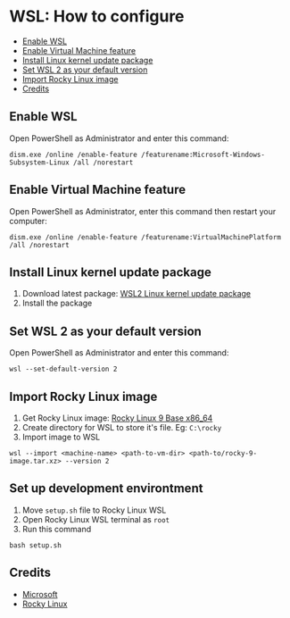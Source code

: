 # WSL: How to configure

- [Enable WSL](#enable-wsl)
- [Enable Virtual Machine feature](#enable-virtual-machine-feature)
- [Install Linux kernel update package](#install-linux-kernel-update-package)
- [Set WSL 2 as your default version](#set-wsl-2-as-your-default-version)
- [Import Rocky Linux image](#import-rocky-linux-image)
- [Credits](#credits)

## Enable WSL

Open PowerShell as Administrator and enter this command:

`dism.exe /online /enable-feature /featurename:Microsoft-Windows-Subsystem-Linux /all /norestart`

## Enable Virtual Machine feature

Open PowerShell as Administrator, enter this command then restart your computer:

`dism.exe /online /enable-feature /featurename:VirtualMachinePlatform /all /norestart`

## Install Linux kernel update package

1. Download latest package: [WSL2 Linux kernel update package](https://wslstorestorage.blob.core.windows.net/wslblob/wsl_update_x64.msi)
2. Install the package

## Set WSL 2 as your default version

Open PowerShell as Administrator and enter this command:

`wsl --set-default-version 2`

## Import Rocky Linux image

1. Get Rocky Linux image: [Rocky Linux 9 Base x86_64](https://dl.rockylinux.org/pub/rocky/9/images/x86_64/Rocky-9-Container-Base.latest.x86_64.tar.xz)
2. Create directory for WSL to store it's file. Eg: `C:\rocky`
3. Import image to WSL

`wsl --import <machine-name> <path-to-vm-dir> <path-to/rocky-9-image.tar.xz> --version 2`

## Set up development environtment

1. Move `setup.sh` file to Rocky Linux WSL
2. Open Rocky Linux WSL terminal as `root`
3. Run this command

`bash setup.sh`

## Credits

- [Microsoft](https://learn.microsoft.com/en-us/windows/wsl/install-manual)
- [Rocky Linux](https://docs.rockylinux.org/guides/interoperability/import_rocky_to_wsl/)
